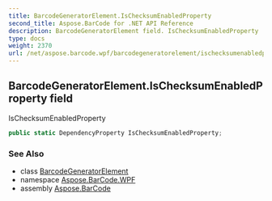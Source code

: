 ```yaml
---
title: BarcodeGeneratorElement.IsChecksumEnabledProperty
second_title: Aspose.BarCode for .NET API Reference
description: BarcodeGeneratorElement field. IsChecksumEnabledProperty
type: docs
weight: 2370
url: /net/aspose.barcode.wpf/barcodegeneratorelement/ischecksumenabledproperty/
---
```

## BarcodeGeneratorElement.IsChecksumEnabledProperty field

IsChecksumEnabledProperty

```csharp
public static DependencyProperty IsChecksumEnabledProperty;
```

### See Also

* class [BarcodeGeneratorElement](../)
* namespace [Aspose.BarCode.WPF](../../barcodegeneratorelement/)
* assembly [Aspose.BarCode](../../../)


